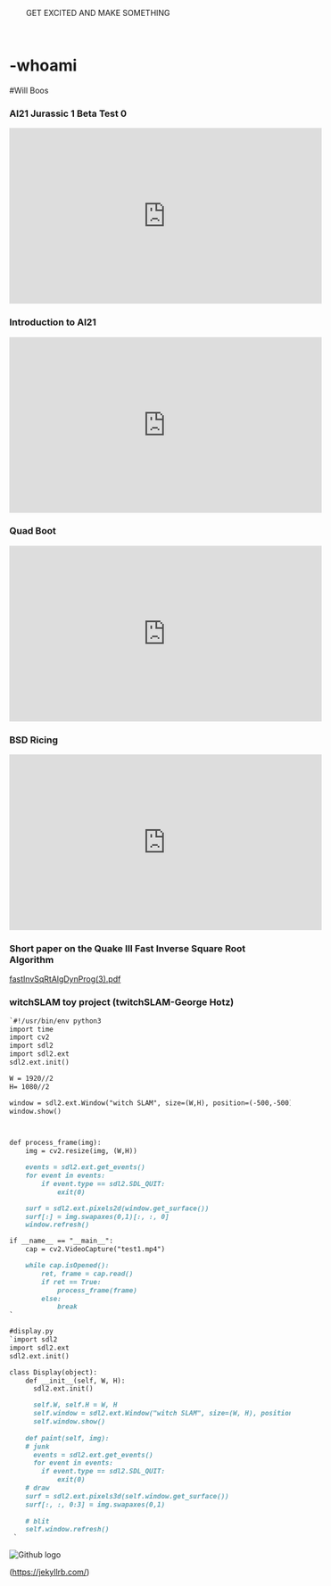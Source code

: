 <head>
    <style>
        .resBg {
            padding: 30px;
            background: url(image-asset.jpeg) no-repeat center center fixed; 
  -webkit-background-size: cover;
  -moz-background-size: cover;
  -o-background-size: cover;
  background-size: cover;
        }
    </style>
</head>
<body>
    <div class="resBg">GET EXCITED AND MAKE SOMETHING</div>
</body>


# -whoami 
#Will Boos


### AI21 Jurassic 1 Beta Test 0

<iframe width="560" height="315" src="https://www.youtube.com/embed/3I5qr1ej1Xs" frameborder="0" allow="autoplay; encrypted-media" allowfullscreen></iframe>

### Introduction to AI21

<iframe width="560" height="315" src="https://www.youtube.com/embed/RD0a7BCXgOQ" frameborder="0" allow="autoplay; encrypted-media" allowfullscreen></iframe>



### Quad Boot

<iframe width="560" height="315" src="https://www.youtube.com/embed/X3cLAE7X10Q" frameborder="0" allow="autoplay; encrypted-media" allowfullscreen></iframe> 



### BSD Ricing

<iframe width="560" height="315" src="https://www.youtube.com/embed/F79bFRoAGpg" frameborder="0" allow="autoplay; encrypted-media" allowfullscreen></iframe> 



### Short paper on the Quake III Fast Inverse Square Root Algorithm


[fastInvSqRtAlgDynProg(3).pdf](https://github.com/mannequinSkywalker/projects-github.io/files/6651848/fastInvSqRtAlgDynProg.3.pdf)


### witchSLAM toy project (twitchSLAM-George Hotz)
```markdown
`#!/usr/bin/env python3
import time
import cv2
import sdl2
import sdl2.ext
sdl2.ext.init()

W = 1920//2
H= 1080//2

window = sdl2.ext.Window("witch SLAM", size=(W,H), position=(-500,-500))
window.show()



def process_frame(img):
    img = cv2.resize(img, (W,H))

    events = sdl2.ext.get_events()
    for event in events:
        if event.type == sdl2.SDL_QUIT:
            exit(0)

    surf = sdl2.ext.pixels2d(window.get_surface())
    surf[:] = img.swapaxes(0,1)[:, :, 0]
    window.refresh()

if __name__ == "__main__":
    cap = cv2.VideoCapture("test1.mp4")

    while cap.isOpened():
        ret, frame = cap.read()
        if ret == True:
            process_frame(frame)
        else:
            break
`

#display.py
`import sdl2
import sdl2.ext
sdl2.ext.init()

class Display(object):
    def __init__(self, W, H):
      sdl2.ext.init()

      self.W, self.H = W, H
      self.window = sdl2.ext.Window("witch SLAM", size=(W, H), position=(-500,-500))
      self.window.show()
      
    def paint(self, img):
    # junk
      events = sdl2.ext.get_events()
      for event in events:
        if event.type == sdl2.SDL_QUIT:
            exit(0)
    # draw
    surf = sdl2.ext.pixels3d(self.window.get_surface())
    surf[:, :, 0:3] = img.swapaxes(0,1) 
    
    # blit
    self.window.refresh()
 `

```
![Github logo](78800556.png "Github logo")

(https://jekyllrb.com/)

